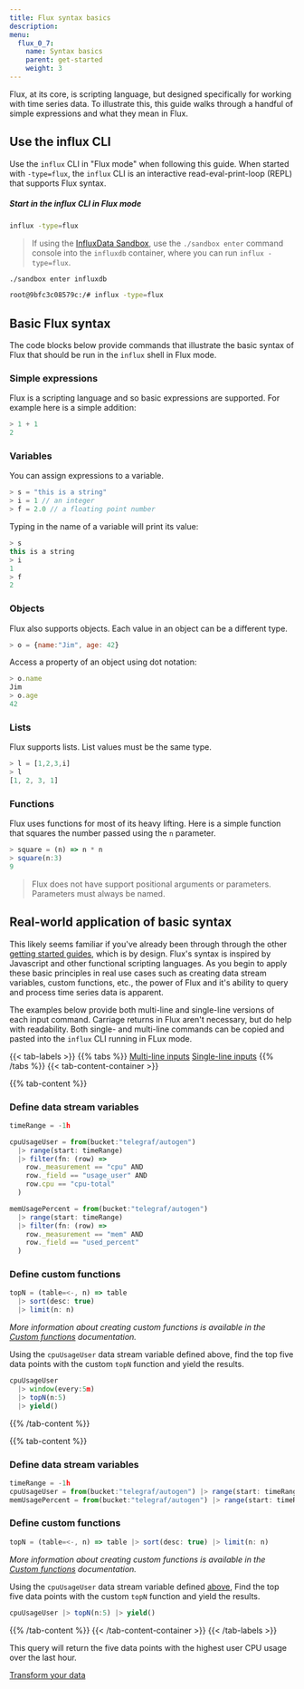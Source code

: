 ```yaml
---
title: Flux syntax basics
description:
menu:
  flux_0_7:
    name: Syntax basics
    parent: get-started
    weight: 3
---
```



Flux, at its core, is scripting language, but designed specifically for working with time series data.
To illustrate this, this guide walks through a handful of simple expressions and what they mean in Flux.

## Use the influx CLI
Use the `influx` CLI in "Flux mode" when following this guide.
When started with `-type=flux`, the `influx` CLI is an interactive read-eval-print-loop (REPL) that supports Flux syntax.

##### Start in the influx CLI in Flux mode
```bash
influx -type=flux
```

> If using the [InfluxData Sandbox](/platform/installation/sandbox-install), use the
> `./sandbox enter` command console into the `influxdb` container, where you can run `influx -type=flux`.
>
```bash
./sandbox enter influxdb

root@9bfc3c08579c:/# influx -type=flux
```

## Basic Flux syntax
The code blocks below provide commands that illustrate the basic syntax of Flux
that should be run in the `influx` shell in Flux mode.

### Simple expressions
Flux is a scripting language and so basic expressions are supported.
For example here is a simple addition:

```js
> 1 + 1
2
```

### Variables
You can assign expressions to a variable.

```js
> s = "this is a string"
> i = 1 // an integer
> f = 2.0 // a floating point number
```

Typing in the name of a variable will print its value:

```js
> s
this is a string
> i
1
> f
2
```

### Objects
Flux also supports objects. Each value in an object can be a different type.

```js
> o = {name:"Jim", age: 42}
```

Access a property of an object using dot notation:

```js
> o.name
Jim
> o.age
42
```

### Lists
Flux supports lists. List values must be the same type.

```js
> l = [1,2,3,i]
> l
[1, 2, 3, 1]
```

### Functions
Flux uses functions for most of its heavy lifting.
Here is a simple function that squares the number passed using the `n` parameter.

```js
> square = (n) => n * n
> square(n:3)
9
```

> Flux does not have support positional arguments or parameters.
> Parameters must always be named.

## Real-world application of basic syntax
This likely seems familiar if you've already been through through the other [getting started guides](/flux/v0.7/introduction/getting-started), which is by design.
Flux's syntax is inspired by Javascript and other functional scripting languages.
As you begin to apply these basic principles in real use cases such as creating data stream variables,
custom functions, etc., the power of Flux and it's ability to query and process time series data is apparent.

The examples below provide both multi-line and single-line versions of each input command.
Carriage returns in Flux aren't necessary, but do help with readability.
Both single- and multi-line commands can be copied and pasted into the `influx` CLI running in FLux mode.

{{< tab-labels >}}
  {{% tabs %}}
  [Multi-line inputs](#)
  [Single-line inputs](#)
  {{% /tabs %}}
{{< tab-content-container >}}

{{% tab-content %}}
### Define data stream variables

```js
timeRange = -1h

cpuUsageUser = from(bucket:"telegraf/autogen")
  |> range(start: timeRange)
  |> filter(fn: (row) =>
    row._measurement == "cpu" AND
    row._field == "usage_user" AND
    row.cpu == "cpu-total"
  )

memUsagePercent = from(bucket:"telegraf/autogen")
  |> range(start: timeRange)
  |> filter(fn: (row) =>
    row._measurement == "mem" AND
    row._field == "used_percent"
  )
```

### Define custom functions
```js
topN = (table=<-, n) => table
  |> sort(desc: true)
  |> limit(n: n)
```

_More information about creating custom functions is available in the [Custom functions](#) documentation._

Using the `cpuUsageUser` data stream variable defined above, find the top five data
points with the custom `topN` function and yield the results.

```js
cpuUsageUser
  |> window(every:5m)
  |> topN(n:5)
  |> yield()
```
{{% /tab-content %}}

{{% tab-content %}}
### Define data stream variables

```js
timeRange = -1h
cpuUsageUser = from(bucket:"telegraf/autogen") |> range(start: timeRange) |> filter(fn: (row) => row._measurement == "cpu" AND row._field == "usage_user" AND row.cpu == "cpu-total")
memUsagePercent = from(bucket:"telegraf/autogen") |> range(start: timeRange) |> filter(fn: (row) => row._measurement == "mem" AND row._field == "used_percent")
```

### Define custom functions
```js
topN = (table=<-, n) => table |> sort(desc: true) |> limit(n: n)
```

_More information about creating custom functions is available in the [Custom functions](#) documentation._

Using the `cpuUsageUser` data stream variable defined [above](#define-data-stream-variables),
Find the top five data points with the custom `topN` function and yield the results.

```js
cpuUsageUser |> topN(n:5) |> yield()
```
{{% /tab-content %}}
{{< /tab-content-container >}}
{{< /tab-labels >}}

This query will return the five data points with the highest user CPU usage over the last hour.

<div class="page-nav-btns">
  <a class="btn prev" href="/flux/v0.7/introduction/getting-started/transform-data/">Transform your data</a>
</div>
